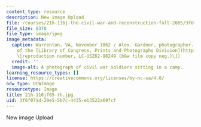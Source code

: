 ```yaml
---
content_type: resource
description: New image Upload
file: /courses/21h-116j-the-civil-war-and-reconstruction-fall-2005/3f6f071d20e55b7c4435eb3522a69fcf_21h-116jf05-th.jpg
file_size: 8378
file_type: image/jpeg
image_metadata:
  caption: Warrenton, VA, November 1862 / Alex. Gardner, photographer. (Image courtesy
    of the [Library of Congress, Prints and Photographs Division](http://www.loc.gov/rr/print)
    \[reproduction number, LC-USZ62-98249 (b&w film copy neg.)\])
  credit: ''
  image-alt: A photograph of civil war soldiers sitting in a camp.
learning_resource_types: []
license: https://creativecommons.org/licenses/by-nc-sa/4.0/
ocw_type: OCWImage
resourcetype: Image
title: 21h-116jf05-th.jpg
uid: 3f6f071d-20e5-5b7c-4435-eb3522a69fcf
---
```

New image Upload